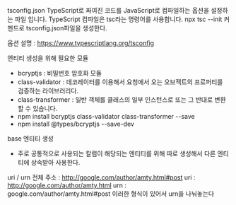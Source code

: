 tsconfig.json
TypeScript로 짜여진 코드를 JavaScript로 컴파일하는 옵션을 설정하는 파일 입니다.
TypeScript 컴파일은 tsc라는 명령어를 사용합니다.
npx tsc --init 커멘드로 tsconfig.json파일을 생성한다.

옵션 설명 : https://www.typescriptlang.org/tsconfig

엔티티 생성을 위해 필요한 모듈
- bcryptjs : 비밀번호 암호화 모듈
- class-validator : 데코레이터를 이용해서 요청에서 오는 오브젝트의 프로퍼티를 검증하는 라이브러리다.
- class-transformer : 일반 객체를 클래스의 일부 인스턴스로 또는 그 반대로 변환할 수 있습니다.
- npm install bcryptjs class-validator class-transformer --save
- npm install @types/bcryptjs --save-dev

base 엔티티 생성 
- 주로 공통적으로 사용되는 칼럼이 해당되는 엔티티를 위해 따로 생성해서 다른 엔티티에 상속받아 사용한다.

uri / urn
전체 주소 : http://google.com/author/amty.html#post
uri : http://google.com/author/amty.html
urn : google.com/author/amty.html#post
이러한 형식이 있어서 urn을 나눠놓는다
